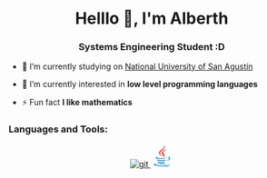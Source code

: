<h1 align="center">Helllo 👋, I'm Alberth</h1>
<h3 align="center">Systems Engineering Student :D</h3>

- 🔭 I’m currently studying on [National University of San Agustín]((https://www.unsa.edu.pe/))

- 🌱 I’m currently interested in **low level programming languages**

- ⚡ Fun fact **I like mathematics**


<h3 align="left">Languages and Tools:</h3>
<p align="center"> <a href="https://git-scm.com/" target="_blank" rel="noreferrer"> <img src="https://www.vectorlogo.zone/logos/git-scm/git-scm-icon.svg" alt="git" width="40" height="40"/> </a> <a href="https://www.java.com" target="_blank" rel="noreferrer"> <img src="https://raw.githubusercontent.com/devicons/devicon/master/icons/java/java-original.svg" alt="java" width="40" height="40"/> </a> </p>
